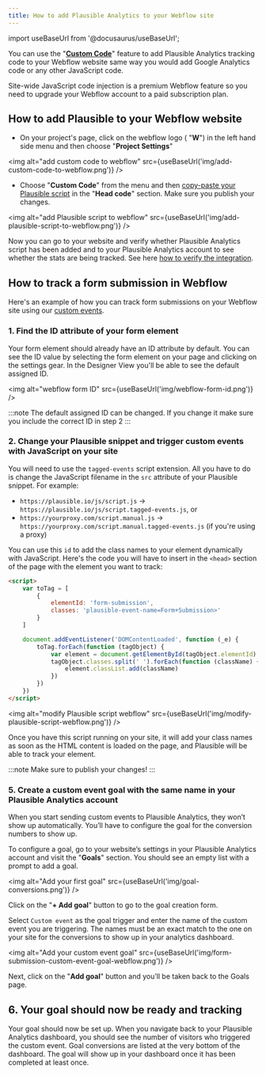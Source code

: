 ```yaml
---
title: How to add Plausible Analytics to your Webflow site
---
```


import useBaseUrl from '@docusaurus/useBaseUrl';

You can use the "**[Custom Code](https://university.webflow.com/lesson/custom-code-in-the-head-and-body-tags)**" feature to add Plausible Analytics tracking code to your Webflow website same way you would add Google Analytics code or any other JavaScript code. 

Site-wide JavaScript code injection is a premium Webflow feature so you need to upgrade your Webflow account to a paid subscription plan.

## How to add Plausible to your Webflow website

* On your project's page, click on the webflow logo ( "**W**") in the left hand side menu and then choose "**Project Settings**"

<img alt="add custom code to webflow" src={useBaseUrl('img/add-custom-code-to-webflow.png')} />

* Choose "**Custom Code**" from the menu and then [copy-paste your Plausible script](https://plausible.io/docs/plausible-script) in the "**Head code**" section. Make sure you publish your changes. 

<img alt="add Plausible script to webflow" src={useBaseUrl('img/add-plausible-script-to-webflow.png')} />

Now you can go to your website and verify whether Plausible Analytics script has been added and to your Plausible Analytics account to see whether the stats are being tracked. See here [how to verify the integration](troubleshoot-integration.md).

## How to track a form submission in Webflow

Here's an example of how you can track form submissions on your Webflow site using our [custom events](https://plausible.io/docs/custom-event-goals).

### 1. Find the ID attribute of your form element 

Your form element should already have an ID attribute by default. You can see the ID value by selecting the form element on your page and clicking on the settings gear. In the Designer View you'll be able to see the default assigned ID. 

<img alt="webflow form ID" src={useBaseUrl('img/webflow-form-id.png')} />

:::note The default assigned ID can be changed. If you change it make sure you include the correct ID in step 2 :::
 

### 2. Change your Plausible snippet and trigger custom events with JavaScript on your site


You will need to use the `tagged-events` script extension. All you have to do is change the JavaScript filename in the `src` attribute of your Plausible snippet. For example:

- `https://plausible.io/js/script.js` &rarr; `https://plausible.io/js/script.tagged-events.js`, or
- `https://yourproxy.com/script.manual.js` &rarr; `https://yourproxy.com/script.manual.tagged-events.js` (if you're using a proxy)

You can use this `id` to add the class names to your element dynamically with JavaScript. Here's the code you will have to insert in the `<head>` section of the page with the element you want to track:

```html
<script>
    var toTag = [
        {
            elementId: 'form-submission',
            classes: 'plausible-event-name=Form+Submission>'
        }
    ]

    document.addEventListener('DOMContentLoaded', function (_e) {
        toTag.forEach(function (tagObject) {
            var element = document.getElementById(tagObject.elementId)
            tagObject.classes.split(' ').forEach(function (className) {
                element.classList.add(className)
            })
        })
    })
</script>
```

<img alt="modify Plausible script webflow" src={useBaseUrl('img/modify-plausible-script-webflow.png')} />

Once you have this script running on your site, it will add your class names as soon as the HTML content is loaded on the page, and Plausible will be able to track your element.

:::note Make sure to publish your changes! :::

### 5. Create a custom event goal with the same name in your Plausible Analytics account

When you start sending custom events to Plausible Analytics, they won’t show up automatically. You’ll have to configure the goal for the conversion numbers to show up.

To configure a goal, go to your website’s settings in your Plausible Analytics account and visit the "**Goals**" section. You should see an empty list with a prompt to add a goal.

<img alt="Add your first goal" src={useBaseUrl('img/goal-conversions.png')} />

Click on the "**+ Add goal**" button to go to the goal creation form.

Select `Custom event` as the goal trigger and enter the name of the custom event you are triggering. The names must be an exact match to the one on your site for the conversions to show up in your analytics dashboard.

<img alt="Add your custom event goal" src={useBaseUrl('img/form-submission-custom-event-goal-webflow.png')} />

Next, click on the "**Add goal**" button and you’ll be taken back to the Goals page. 

## 6. Your goal should now be ready and tracking

Your goal should now be set up. When you navigate back to your Plausible Analytics dashboard, you should see the number of visitors who triggered the custom event. Goal conversions are listed at the very bottom of the dashboard. The goal will show up in your dashboard once it has been completed at least once.

